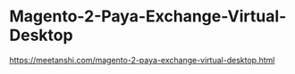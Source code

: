 # Magento-2-Paya-Exchange-Virtual-Desktop
https://meetanshi.com/magento-2-paya-exchange-virtual-desktop.html
